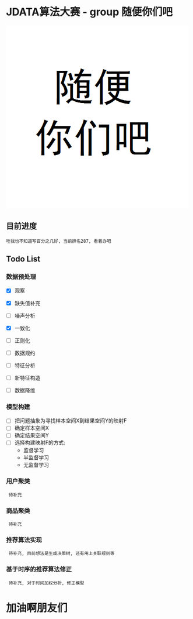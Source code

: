 <link href="http://kevinburke.bitbucket.org/markdowncss/markdown.css" rel="stylesheet"></link>
<link href='http://fonts.googleapis.com/css?family=Open+Sans:400italic,700italic,700,400&subset=latin,latin-ext' rel='stylesheet' type='text/css'></link>

# JDATA算法大赛 - group 随便你们吧

![](Team_logo.png)

## 目前进度

    哇我也不知道写百分之几好, 当前排名287, 看着办吧

## Todo List

### 数据预处理

-   [X] 观察
-   [X] 缺失值补充
-   [ ] 噪声分析
-   [X] 一致化
-   [ ] 正则化
-   [ ] 数据规约
-   [ ] 特征分析
-   [ ] 新特征构造
-   [ ] 数据降维


### 模型构建

-   [ ] 把问题抽象为寻找样本空间X到结果空间Y的映射F
-   [ ] 确定样本空间X
-   [ ] 确定结果空间Y
-   [ ] 选择构建映射F的方式:
    -   监督学习
    -   半监督学习
    -   无监督学习

### 用户聚类

     待补充

### 商品聚类

     待补充

### 推荐算法实现

     待补充, 目前想法是生成决策树, 还有用上关联规则等

### 基于时序的推荐算法修正

     待补充, 对于时间加权分析, 修正模型

# 加油啊朋友们
